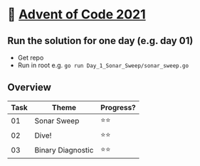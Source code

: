# 🎄 [Advent of Code 2021](https://adventofcode.com/2021/)

## Run the solution for one day (e.g. day 01)

* Get repo
* Run in root e.g. `go run Day_1_Sonar_Sweep/sonar_sweep.go`

## Overview

| Task 	| Theme                	  | Progress?  	|
|------	|------------------------ |-----------	|
| 01   	| Sonar Sweep          	  | ⭐️⭐️        |
| 02   	| Dive!                	  | ⭐️⭐️        |
| 03   	| Binary Diagnostic    	  | ⭐️⭐️        |